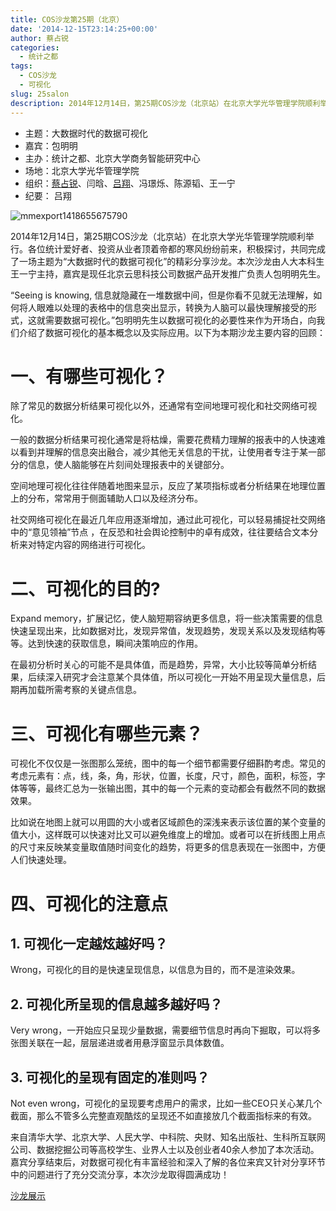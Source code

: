 ```yaml
---
title: COS沙龙第25期（北京）
date: '2014-12-15T23:14:25+00:00'
author: 蔡占锐
categories:
  - 统计之都
tags:
  - COS沙龙
  - 可视化
slug: 25salon
description: 2014年12月14日，第25期COS沙龙（北京站）在北京大学光华管理学院顺利举行。各位统计爱好者、投资从业者顶着帝都的寒风纷纷前来，积极探讨，共同完成了一场主题为“大数据时代的数据可视化”的精彩分享沙龙。本次沙龙由人大本科生王一宁主持，嘉宾是现任北京云思科技公司数据产品开发推广负责人包明明先生.
---
```


  * 主题：大数据时代的数据可视化
  * 嘉宾：包明明
  * 主办：统计之都、北京大学商务智能研究中心
  * 场地：北京大学光华管理学院
  * 组织：[蔡占锐](http://weibo.com/3264504301/profile?rightmod=1&wvr=6&mod=personinfo)、闫晗、[吕翔](http://weibo.com/u/5340259059?from=myfollow_all)、冯璟烁、陈源韬、王一宁
  * 纪要： 吕翔

![mmexport1418655675790](https://uploads.cosx.org/2014/12/mmexport1418655675790.jpg)

2014年12月14日，第25期COS沙龙（北京站）在北京大学光华管理学院顺利举行。各位统计爱好者、投资从业者顶着帝都的寒风纷纷前来，积极探讨，共同完成了一场主题为“大数据时代的数据可视化”的精彩分享沙龙。本次沙龙由人大本科生王一宁主持，嘉宾是现任北京云思科技公司数据产品开发推广负责人包明明先生。

“Seeing is knowing, 信息就隐藏在一堆数据中间，但是你看不见就无法理解，如何将人眼难以处理的表格中的信息突出显示，转换为人脑可以最快理解接受的形式，这就需要数据可视化。”包明明先生以数据可视化的必要性来作为开场白，向我们介绍了数据可视化的基本概念以及实际应用。以下为本期沙龙主要内容的回顾：

# 一、有哪些可视化？

除了常见的数据分析结果可视化以外，还通常有空间地理可视化和社交网络可视化。
  
一般的数据分析结果可视化通常是将枯燥，需要花费精力理解的报表中的人快速难以看到并理解的信息突出融合，减少其他无关信息的干扰，让使用者专注于某一部分的信息，使人脑能够在片刻间处理报表中的关键部分。
  
空间地理可视化往往伴随着地图来显示，反应了某项指标或者分析结果在地理位置上的分布，常常用于侧面辅助人口以及经济分布。
  
社交网络可视化在最近几年应用逐渐增加，通过此可视化，可以轻易捕捉社交网络中的“意见领袖”节点 ，在反恐和社会舆论控制中的卓有成效，往往要结合文本分析来对特定内容的网络进行可视化。

# 二、可视化的目的?

Expand memory，扩展记忆，使人脑短期容纳更多信息，将一些决策需要的信息快速呈现出来，比如数据对比，发现异常值，发现趋势，发现关系以及发现结构等等。达到快速的获取信息，瞬间决策响应的作用。

在最初分析时关心的可能不是具体值，而是趋势，异常，大小比较等简单分析结果，后续深入研究才会注意某个具体值，所以可视化一开始不用呈现大量信息，后期再加载所需考察的关键点信息。

# 三、可视化有哪些元素？

可视化不仅仅是一张图那么笼统，图中的每一个细节都需要仔细斟酌考虑。常见的考虑元素有：点，线，条，角，形状，位置，长度，尺寸，颜色，面积，标签，字体等等，最终汇总为一张输出图，其中的每一个元素的变动都会有截然不同的数据效果。

比如说在地图上就可以用圆的大小或者区域颜色的深浅来表示该位置的某个变量的值大小，这样既可以快速对比又可以避免维度上的增加。或者可以在折线图上用点的尺寸来反映某变量取值随时间变化的趋势，将更多的信息表现在一张图中，方便人们快速处理。

# 四、可视化的注意点

## 1. 可视化一定越炫越好吗？
  
Wrong，可视化的目的是快速呈现信息，以信息为目的，而不是渲染效果。

## 2. 可视化所呈现的信息越多越好吗？
  
Very wrong，一开始应只呈现少量数据，需要细节信息时再向下掘取，可以将多张图关联在一起，层层递进或者用悬浮窗显示具体数值。

## 3. 可视化的呈现有固定的准则吗？
  
Not even wrong，可视化的呈现要考虑用户的需求，比如一些CEO只关心某几个截面，那么不管多么完整直观酷炫的呈现还不如直接放几个截面指标来的有效。

来自清华大学、北京大学、人民大学、中科院、央财、知名出版社、生科所互联网公司、数据挖掘公司等高校学生、业界人士以及创业者40余人参加了本次活动。嘉宾分享结束后，对数据可视化有丰富经验和深入了解的各位来宾又针对分享环节中的问题进行了充分交流分享，本次沙龙取得圆满成功！

[沙龙展示](http://pan.baidu.com/s/1sj7EfgD "沙龙展示")
